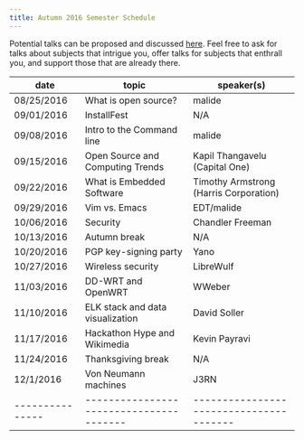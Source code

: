 ```yaml
---
title: Autumn 2016 Semester Schedule
---
```


Potential talks can be proposed and discussed
[here](https://github.com/OSUOSC/website/issues/214). Feel free to ask for talks
 about subjects that intrigue you, offer talks for subjects that enthrall you,
 and support those that are already there.

| date		| topic					| speaker(s)				|
|---------------|---------------------------------------|---------------------------------------|
| 08/25/2016	| What is open source?			| malide				|
| 09/01/2016	| InstallFest				| N/A					|
| 09/08/2016	| Intro to the Command line		| malide				|
| 09/15/2016	| Open Source and Computing Trends	| Kapil Thangavelu (Capital One)	|
| 09/22/2016	| What is Embedded Software		| Timothy Armstrong (Harris Corporation)|
| 09/29/2016	| Vim vs. Emacs				| EDT/malide				|
| 10/06/2016	| Security				| Chandler Freeman			|
| 10/13/2016	| Autumn break				| N/A					|
| 10/20/2016	| PGP key-signing party			| Yano					|
| 10/27/2016	| Wireless security			| LibreWulf				|
| 11/03/2016	| DD-WRT and OpenWRT			| WWeber				|
| 11/10/2016	| ELK stack and data visualization	| David Soller				|
| 11/17/2016	| Hackathon Hype and Wikimedia		| Kevin Payravi				|
| 11/24/2016	| Thanksgiving break			| N/A					|
| 12/1/2016	| Von Neumann machines			| J3RN					|
|---------------|---------------------------------------|---------------------------------------|

<!-- generated by _helpers/newPost.rb -->
